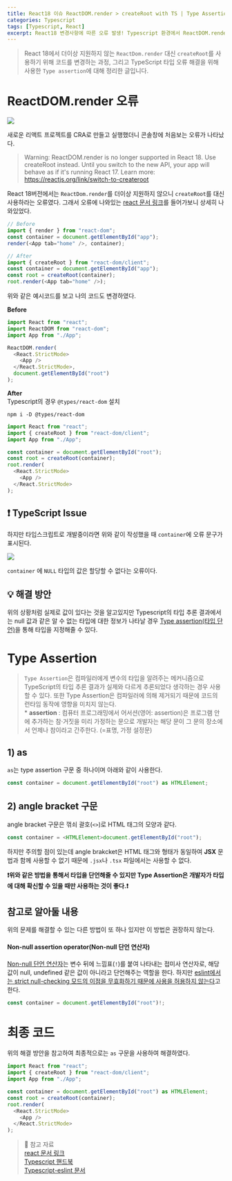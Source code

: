 ```yaml
---
title: React18 이슈 ReactDOM.render > createRoot with TS | Type Assertion
categories: Typescript
tags: [Typescript, React]
excerpt: React18 변경사항에 따른 오류 발생! Typescript 환경에서 ReactDOM.render대신 createRoot로 변경하기
---
```


> React 18에서 더이상 지원하지 않는 `ReactDom.render` 대신 `createRoot`를 사용하기 위해 코드를 변경하는 과정, 그리고 TypeScript 타입 오류 해결을 위해 사용한 `Type assertion`에 대해 정리한 글입니다.

# ReactDOM.render 오류

![](https://velog.velcdn.com/cloudflare/yeyo0x0/ba8b2091-abe1-45e3-9ecf-ad5987dfd5c9/%E1%84%89%E1%85%B3%E1%84%8F%E1%85%B3%E1%84%85%E1%85%B5%E1%86%AB%E1%84%89%E1%85%A3%E1%86%BA%202022-04-05%20%E1%84%8B%E1%85%A9%E1%84%8C%E1%85%A5%E1%86%AB%2011.49.29.png)  

새로운 리액트 프로젝트를 CRA로 만들고 실행했더니 콘솔창에 처음보는 오류가 나타났다.  

> Warning: ReactDOM.render is no longer supported in React 18. Use createRoot instead. Until you switch to the new API, your app will behave as if it's running React 17. Learn more: https://reactjs.org/link/switch-to-createroot

React 18버전에서는 `ReactDom.render`를 더이상 지원하지 않으니 `createRoot`를 대신 사용하라는 오류였다. 그래서 오류에 나와있는 [react 문서 링크](https://reactjs.org/blog/2022/03/08/react-18-upgrade-guide.html#updates-to-client-rendering-apis)를 들어가보니 상세히 나와있었다.  

```js
// Before
import { render } from "react-dom";
const container = document.getElementById("app");
render(<App tab="home" />, container);

// After
import { createRoot } from "react-dom/client";
const container = document.getElementById("app");
const root = createRoot(container);
root.render(<App tab="home" />);
```

위와 같은 예시코드를 보고 나의 코드도 변경하였다.  

**Before**  

```js
import React from "react";
import ReactDOM from "react-dom";
import App from "./App";

ReactDOM.render(
  <React.StrictMode>
    <App />
  </React.StrictMode>,
  document.getElementById("root")
);
```

**After**  
Typescript의 경우 `@types/react-dom` 설치  

```shell
npm i -D @types/react-dom
```

```js
import React from "react";
import { createRoot } from "react-dom/client";
import App from "./App";

const container = document.getElementById("root");
const root = createRoot(container);
root.render(
  <React.StrictMode>
    <App />
  </React.StrictMode>
);
```

## ❗️ TypeScript Issue

하지만 타입스크립트로 개발중이라면 위와 같이 작성했을 때 `container`에 오류 문구가 표시된다.  

![](https://velog.velcdn.com/cloudflare/yeyo0x0/8cf48372-db3d-4d44-928e-7dd516fa90a0/%E1%84%89%E1%85%B3%E1%84%8F%E1%85%B3%E1%84%85%E1%85%B5%E1%86%AB%E1%84%89%E1%85%A3%E1%86%BA%202022-04-05%20%E1%84%8B%E1%85%A9%E1%84%8C%E1%85%A5%E1%86%AB%2011.58.07.png)  

`container` 에 `NULL` 타입의 값은 할당할 수 없다는 오류이다.  

## 💡 해결 방안

위의 상황처럼 실제로 값이 있다는 것을 알고있지만 Typescript의 타입 추론 결과에서는 null 값과 같은 알 수 없는 타입에 대한 정보가 나타날 경우 [Type assertion(타입 단언)](https://www.typescriptlang.org/docs/handbook/2/everyday-types.html#type-assertions)을 통해 타입을 지정해줄 수 있다.  

# Type Assertion

> `Type Assertion`은 컴파일러에게 변수의 타입을 알려주는 메커니즘으로 TypeScript의 타입 추론 결과가 실제와 다르게 추론되었다 생각하는 경우 사용할 수 있다. 또한 Type Assertion은 컴파일러에 의해 제거되기 때문에 코드의 런타임 동작에 영향을 미치지 않는다.  
> \* **assertion** : 컴퓨터 프로그래밍에서 어서션(영어: assertion)은 프로그램 안에 추가하는 참·거짓을 미리 가정하는 문으로 개발자는 해당 문이 그 문의 장소에서 언제나 참이라고 간주한다. (=표명, 가정 설정문)

## 1) as

`as`는 type assertion 구문 중 하나이며 아래와 같이 사용한다.  

```js
const container = document.getElementById("root") as HTMLElement;
```

## 2) angle bracket 구문

angle bracket 구문은 꺾쇠 괄호(`<>`)로 HTML 태그의 모양과 같다.  

```js
const container = <HTMLElement>document.getElementById("root");
```

하지만 주의할 점이 있는데 angle brakcket은 HTML 태그와 형태가 동일하여 **JSX** 문법과 함께 사용할 수 없기 때문에 `.jsx`나 `.tsx` 파일에서는 사용할 수 없다.  

**❗️위와 같은 방법을 통해서 타입을 단언해줄 수 있지만 Type Assertion은 개발자가 타입에 대해 확신할 수 있을 때만 사용하는 것이 좋다.❗️**  

## 참고로 알아둘 내용

위의 문제를 해결할 수 있는 다른 방법이 또 하나 있지만 이 방법은 권장하지 않는다.  

#### Non-null assertion operator(Non-null 단언 연산자)

[Non-null 단언 연산자](https://www.typescriptlang.org/docs/handbook/release-notes/typescript-2-0.html#non-null-assertion-operator)는 변수 뒤에 느낌표(`!`)를 붙여 나타내는 접미사 연산자로, 해당 값이 null, undefined 같은 값이 아니라고 단언해주는 역할을 한다. 하지만 [eslint에서는 strict null-checking 모드의 이점을 무효화하기 때문에 사용을 허용하지 않는다](https://github.com/typescript-eslint/typescript-eslint/blob/v2.34.0/packages/eslint-plugin/docs/rules/no-non-null-assertion.md)고 한다.  

```js
const container = document.getElementById("root")!;
```

# 최종 코드

위의 해결 방안을 참고하여 최종적으로는 `as` 구문을 사용하여 해결하였다.  

```js
import React from "react";
import { createRoot } from "react-dom/client";
import App from "./App";

const container = document.getElementById("root") as HTMLElement;
const root = createRoot(container);
root.render(
  <React.StrictMode>
  	<App />
  </React.StrictMode>
);
```

> 📖 참고 자료  
> [react 문서 링크](https://reactjs.org/blog/2022/03/08/react-18-upgrade-guide.html#updates-to-client-rendering-apis)  
> [Typescript 핸드북](https://www.typescriptlang.org/docs/handbook/release-notes/typescript-2-0.html#non-null-assertion-operator)  
> [Typescript-eslint 문서](https://github.com/typescript-eslint/typescript-eslint/blob/v2.34.0/packages/eslint-plugin/docs/rules/no-non-null-assertion.md)
